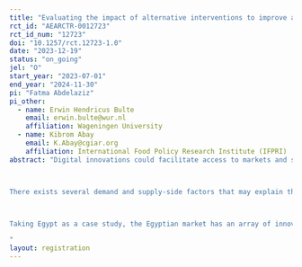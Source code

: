 ```yaml
---
title: "Evaluating the impact of alternative interventions to improve adoption of digital innovations by smallholder farmers in Egypt."
rct_id: "AEARCTR-0012723"
rct_id_num: "12723"
doi: "10.1257/rct.12723-1.0"
date: "2023-12-19"
status: "on_going"
jel: "O"
start_year: "2023-07-01"
end_year: "2024-11-30"
pi: "Fatma Abdelaziz"
pi_other:
  - name: Erwin Hendricus Bulte
    email: erwin.bulte@wur.nl
    affiliation: Wageningen University
  - name: Kibrom Abay
    email: K.Abay@cgiar.org
    affiliation: International Food Policy Research Institute (IFPRI)
abstract: "Digital innovations could facilitate access to markets and smallholder commercialization through the following ways: (1) reduce communication and information costs; (2) improve farmers’ knowledge and know- how about market options and prices; (3) improve access to input and output markets; (4) enable and build social networks and connections; (5) facilitate the delivery of other services associated with agricultural markets such as credits and finance; (6) improve management of input and output supply chains; (7) increase communication linkages with other stakeholders involved in agricultural marketing. Despite these advantages that digital innovations could offer, their adoption remains low and heterogenous, especially in Africa, where agricultural markets remain underdeveloped (e.g., Abate et al., 2023; Aker and Cariolle, 2023). Despite the proliferation of digital tools targeting smallholder farmers in recent years in Africa, the vast majority of these remained at pilot stages, with limited evidence of successful scaling and limited impacts to transform agricultural markets. 

There exists several demand and supply-side factors that may explain the low adoption of digital innovations and associated heterogeneities across smallholder farmers in Africa. From a supply perspective, this low adoption could be due to several factors, including but not limited to insufficient public and private investment in complementary infrastructure, unsustainable business models, and asynchronous pace of change (Abate et al., 2023). The demand side factors may include: lack of digital literacy, lack of context-specific needs assessment, and digital divide and more importantly accessibility and usability as well as user trust and confidence. However, we lack empirically grounded evidence on alternative and cost-effective interventions to improve adoption and scale-up of digital innovations in various settings. In particular, empirical evidence on most effective strategies to improve access and usability of digital agricultural innovations to smallholders with limited level of literacy remains scarce. 

Taking Egypt as a case study, the Egyptian market has an array of innovative digital agricultural tools that offer different services to farmers such as sourcing inputs, providing post-harvest and logistical support, to accessing market information and selling crops online. However, the uptake of these technologies has been quite low, as Egyptian farmers lack the awareness of the benefits of digital tools and can easily get excluded from this agricultural digital revolution due to a lack of accessible training (OBG, 2022; AGBI, 2023). This project aims to test alternative interventions to promote the adoption of digital agricultural innovations in Egypt.
"
layout: registration
---
```



